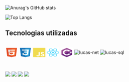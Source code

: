 ![Anurag's GitHub stats](https://github-readme-stats.vercel.app/api?username=LucasBaffi&show_icons=true&theme=transparent)

![Top Langs](https://github-readme-stats.vercel.app/api/top-langs/?username=LucasBaffi&layout=compact)




## Tecnologias utilizadas 

<div style="display: inline_block"><br>
    <img align="center" alt="lucas-HTML" height="30" width="40" src="https://raw.githubusercontent.com/devicons/devicon/master/icons/html5/html5-original.svg">
  <img align="center" alt="lucas-CSS" height="30" width="40" src="https://raw.githubusercontent.com/devicons/devicon/master/icons/css3/css3-original.svg">
  <img align="center" alt="Rafa-Js" height="30" width="40" src="https://raw.githubusercontent.com/devicons/devicon/master/icons/javascript/javascript-plain.svg">  
  <img align="center" alt="lucas-React" height="30" width="40" src="https://raw.githubusercontent.com/devicons/devicon/master/icons/react/react-original.svg">
  <img align="center" alt="lucas-Csharp" height="30" width="40" src="https://raw.githubusercontent.com/devicons/devicon/master/icons/csharp/csharp-original.svg">
  <img  align="center" alt="lucas-net" height="30" width="40" src="https://cdn.jsdelivr.net/gh/devicons/devicon/icons/dotnetcore/dotnetcore-original.svg" />

 <img align="center" alt="lucas-sql" height="30" width="40" background-color="blue" src="https://cdn.jsdelivr.net/gh/devicons/devicon/icons/microsoftsqlserver/microsoftsqlserver-plain-wordmark.svg" />
               
            
          

  
    
          
          
 
  ##
<div style="display: inline_block"><br>
  
<div> 
  <a href="https://instagram.com/lucasrbaffi" target="_blank"><img src="https://img.shields.io/badge/-Instagram-%23E4405F?style=for-the-badge&logo=instagram&logoColor=white" target="_blank"></a>
 <a href="https://discord.com/channels/@me/1071060176641204264" target="_blank"><img src="https://img.shields.io/badge/Discord-7289DA?style=for-the-badge&logo=discord&logoColor=white" target="_blank"></a> 
  <a href = "mailto:lucasbaffi28@gmail.com"><img src="https://img.shields.io/badge/-Gmail-%23333?style=for-the-badge&logo=gmail&logoColor=white" target="_blank"></a>
  <a href="https://www.linkedin.com/in/lucas-baffi-270636b2/" target="_blank"><img src="https://img.shields.io/badge/-LinkedIn-%230077B5?style=for-the-badge&logo=linkedin&logoColor=white" target="_blank"></a> 
  
</div>
